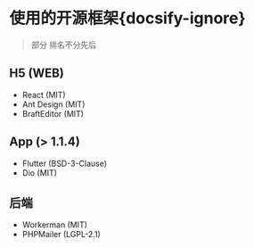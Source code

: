 # 使用的开源框架{docsify-ignore}

> 部分 排名不分先后

## H5 (WEB)

- React (MIT)
- Ant Design (MIT)
- BraftEditor (MIT)

## App (> 1.1.4)

- Flutter (BSD-3-Clause)
- Dio (MIT)

## 后端

- Workerman (MIT)
- PHPMailer (LGPL-2.1)